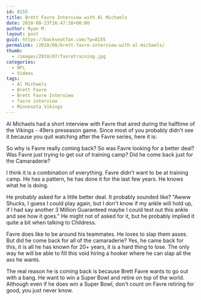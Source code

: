 ```yaml
---
id: 8155
title: Brett Favre Interview with Al Michaels
date: 2010-08-23T16:47:18+00:00
author: Ryan M.
layout: post
guid: https://backseatfan.com/?p=8155
permalink: /2010/08/brett-favre-interview-with-al-michaels/
thumb:
  - /images/2010/07/favretraining.jpg
categories:
  - NFL
  - Videos
tags:
  - Al Michaels
  - Brett Favre
  - Brett Favre Interview
  - favre interview
  - Minnesota Vikings
---
```


<div class="entry">
  <p>
    Al Michaels had a short interview with Favre that aired during the halftime of the Vikings - 49ers preseason game. Since most of you probably didn't see it because you quit watching after the Favre series, here it is:
  </p>

  <p>
  </p>

  <p>
    So why is Favre really coming back? So was Favre looking for a better deal? Was Favre just trying to get out of training camp? Did he come back just for the Camaraderie?
  </p>

  <p>
    I think it is a combination of everything. Favre didn't want to be at training camp. He has a pattern, he has done it for the last few years. He knows what he is doing.
  </p>

  <p>
    He probably asked for a little better deal. It probably sounded like? "Awww Shucks, I guess I could play again, but I don't know if my ankle will hold up, if I had say another 3 Million Guaranteed maybe I could test out this ankle and see how it goes." He might not of asked for it, but he probably implied it quite a bit when talking to Childress.
  </p>

  <p>
    Favre does like to be around his teammates. He loves to slap them asses. But did he come back for all of the camaraderie? Yes, he came back for this, it is all he has known for 20+ years, it is a hard thing to lose. The only way he will be able to fill this void hiring a hooker where he can slap all the ass he wants.
  </p>

  <p>
    The real reason he is coming back is because Brett Favre wants to go out with a bang. He want to win a Super Bowl and retire on top of the world. Although even if he does win a Super Bowl, don't count on Favre retiring for good, you just never know.
  </p>
</div>
